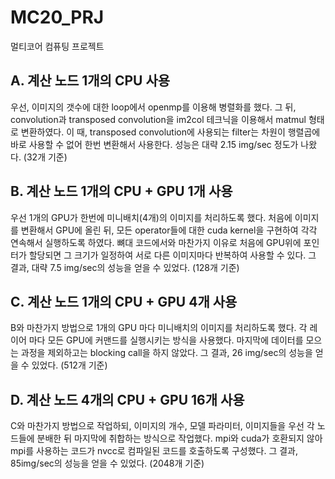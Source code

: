 # MC20_PRJ
멀티코어 컴퓨팅 프로젝트

## A. 계산 노드 1개의 CPU 사용

우선, 이미지의 갯수에 대한 loop에서 openmp를 이용해 병렬화를 했다.
그 뒤, convolution과 transposed convolution을 im2col 테크닉을 이용해서 matmul 형태로 변환하였다. 이 때, transposed convolution에 사용되는 filter는 차원이 행렬곱에 바로 사용할 수 없어 한번 변환해서 사용한다.
성능은 대략 2.15 img/sec 정도가 나왔다. (32개 기준)


## B. 계산 노드 1개의 CPU + GPU 1개 사용

우선 1개의 GPU가 한번에 미니배치(4개)의 이미지를 처리하도록 했다.
처음에 이미지를 변환해서 GPU에 올린 뒤, 모든 operator들에 대한 cuda kernel을 구현하여 각각 연속해서 실행하도록 하였다. 뼈대 코드에서와 마찬가지 이유로 처음에 GPU위에 포인터가 할당되면 그 크기가 일정하여 서로 다른 이미지마다 반복하여 사용할 수 있다. 그 결과, 대략 7.5 img/sec의 성능을 얻을 수 있었다. (128개 기준)
 
## C. 계산 노드 1개의 CPU + GPU 4개 사용

B와 마찬가지 방법으로 1개의 GPU 마다 미니배치의 이미지를 처리하도록 했다. 각 레이어 마다 모든 GPU에 커맨드를 실행시키는 방식을 사용했다. 마지막에 데이터를 모으는 과정을 제외하고는 blocking call을 하지 않았다.
그 결과, 26 img/sec의 성능을 얻을 수 있었다. (512개 기준)


## D. 계산 노드 4개의 CPU + GPU 16개 사용

C와 마찬가지 방법으로 작업하되, 이미지의 개수, 모델 파라미터, 이미지들을 우선 각 노드들에 분배한 뒤 마지막에 취합하는 방식으로 작업했다.
mpi와 cuda가 호환되지 않아 mpi를 사용하는 코드가 nvcc로 컴파일된 코드를 호출하도록 구성했다.
그 결과, 85img/sec의 성능을 얻을 수 있었다. (2048개 기준)
